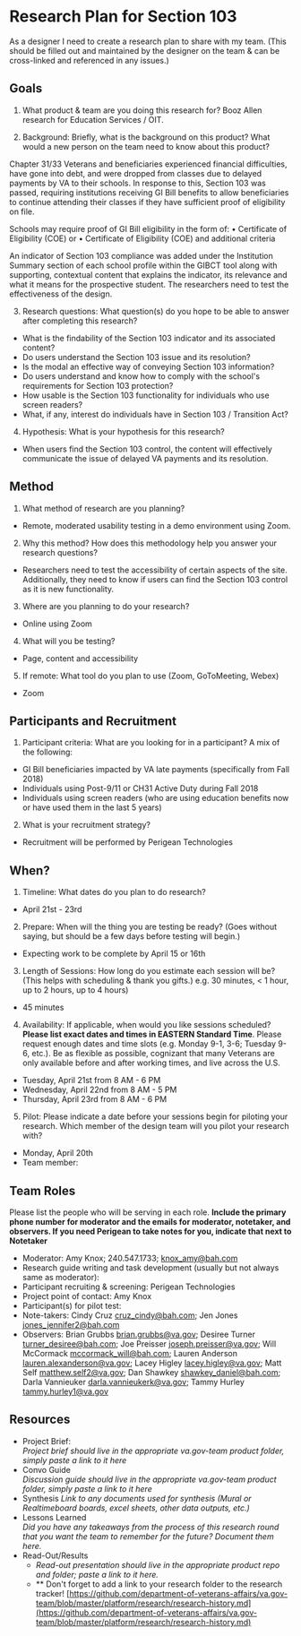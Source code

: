 # Research Plan for Section 103
As a designer I need to create a research plan to share with my team.	(This should be filled out and maintained by the designer on the team & can be cross-linked and referenced in any issues.) 	
## Goals	
1. What product & team are you doing this research for?	
Booz Allen research for Education Services / OIT. 

2. Background: Briefly, what is the background on this product? What would a new person on the team need to know about this product? 

Chapter 31/33 Veterans and beneficiaries experienced financial difficulties, have gone into debt, and were dropped from classes due to delayed payments by VA to their schools.  In response to this, Section 103 was passed, requiring institutions receiving GI Bill benefits to allow beneficiaries to continue attending their classes if they have sufficient proof of eligibility on file. 

Schools may require proof of GI Bill eligibility in the form of:
•  Certificate of Eligibility (COE) or
•  Certificate of Eligibility (COE) and additional criteria

An indicator of Section 103 compliance was added under the Institution Summary section of each school profile within the GIBCT tool along with supporting, contextual content that explains the indicator, its relevance and what it means for the prospective student.  The researchers need to test the effectiveness of the design.
	
3. Research questions: What question(s) do you hope to be able to answer after completing this research? 
 - What is the findability of the Section 103 indicator and its associated content?
 - Do users understand the Section 103 issue and its resolution?
 - Is the modal an effective way of conveying Section 103 information?
 - Do users understand and know how to comply with the school's requirements for Section 103 protection?
 - How usable is the Section 103 functionality for individuals who use screen readers?
 - What, if any, interest do individuals have in Section 103 / Transition Act?

4. Hypothesis: What is your hypothesis for this research? 
 - When users find the Section 103 control, the content will effectively communicate the issue of delayed VA payments and its resolution.
## Method	
1.	What method of research are you planning? 	
  - Remote, moderated usability testing in a demo environment using Zoom. 	
  	
2.	Why this method? How does this methodology help you answer your research questions? 	
  - Researchers need to test the accessibility of certain aspects of the site.  Additionally, they need to know if users can find the Section 103 control as it is new functionality.
  
3.	Where are you planning to do your research? 
   - Online using Zoom 	
   
4.	What will you be testing?
   - Page, content and accessibility
   
5.  If remote: What tool do you plan to use (Zoom, GoToMeeting, Webex)	
   - Zoom
   
## Participants and Recruitment	
1.	Participant criteria: What are you looking for in a participant?
 A mix of the following:
 - GI Bill beneficiaries impacted by VA late payments (specifically from Fall 2018)
 - Individuals using Post-9/11 or CH31 Active Duty during Fall 2018
 - Individuals using screen readers (who are using education benefits now or have used them in the last 5 years)
	
2.	What is your recruitment strategy? 	
 - Recruitment will be performed by Perigean Technologies

## When? 	
1.	Timeline: What dates do you plan to do research? 	
 - April 21st - 23rd
 	
2.	Prepare: When will the thing you are testing be ready? (Goes without saying, but should be a few days before testing will begin.) 
 - Expecting work to be complete by April 15 or 16th
 
3. Length of Sessions: How long do you estimate each session will be? (This helps with scheduling & thank you gifts.) e.g. 30 minutes, < 1 hour, up to 2 hours, up to 4 hours) 	
 - 45 minutes
 
4.	Availability: If applicable, when would you like sessions scheduled? **Please list exact dates and times in EASTERN Standard Time**. Please request enough dates and time slots (e.g. Monday 9-1, 3-6; Tuesday 9-6, etc.). Be as flexible as possible, cognizant that many Veterans are only available before and after working times, and live across the U.S.	


 - Tuesday, April 21st from 8 AM - 6 PM
 - Wednesday, April 22nd from 8 AM - 5 PM
 - Thursday, April 23rd from 8 AM - 6 PM
 
5.	Pilot: Please indicate a date before your sessions begin for piloting your research. Which member of the design team will you pilot your research with? 

- Monday, April 20th
- Team member: 

## Team Roles	
Please list the people who will be serving in each role. **Include the primary phone number for moderator and the emails for moderator, notetaker, and observers. If you need Perigean to take notes for you, indicate that next to Notetaker** 	
- Moderator: Amy Knox; 240.547.1733; knox_amy@bah.com
- Research guide writing and task development (usually but not always same as moderator):	
- Participant recruiting & screening: Perigean Technologies
- Project point of contact: Amy Knox
- Participant(s) for pilot test:	
- Note-takers: Cindy Cruz cruz_cindy@bah.com; Jen Jones jones_jennifer2@bah.com
- Observers:	Brian Grubbs brian.grubbs@va.gov; Desiree Turner turner_desiree@bah.com; Joe Preisser joseph.preisser@va.gov; Will McCormack mccormack_will@bah.com; Lauren Anderson lauren.alexanderson@va.gov; Lacey Higley lacey.higley@va.gov; Matt Self matthew.self2@va.gov; Dan Shawkey shawkey_daniel@bah.com; Darla Vannieuker darla.vannieukerk@va.gov; Tammy Hurley tammy.hurley1@va.gov
	
## Resources	
- Project Brief: 	
*Project brief should live in the appropriate va.gov-team product folder, simply paste a link to it here*	
- Convo Guide	
*Discussion guide should live in the appropriate va.gov-team product folder, simply paste a link to it here*	
- Synthesis	
*Link to any documents used for synthesis (Mural or Realtimeboard boards, excel sheets, other data outputs, etc.)* 	
- Lessons Learned	
*Did you have any takeaways from the process of this research round that you want the team to remember for the future? Document them here.* 	
- Read-Out/Results	
  - *Read-out presentation should live in the appropriate product repo and folder; paste a link to it here.* 	
  - ** Don't forget to add a link to your research folder to the research tracker! [https://github.com/department-of-veterans-affairs/va.gov-team/blob/master/platform/research/research-history.md](https://github.com/department-of-veterans-affairs/va.gov-team/blob/master/platform/research/research-history.md)

